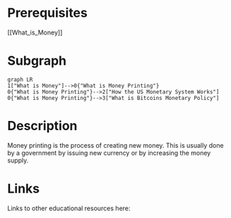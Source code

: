 
# Prerequisites
[[What_is_Money]]



# Subgraph

```mermaid
graph LR
1["What is Money"]-->0{"What is Money Printing"}
0{"What is Money Printing"}-->2["How the US Monetary System Works"]
0{"What is Money Printing"}-->3["What is Bitcoins Monetary Policy"]
```



# Description
  
Money printing is the process of creating new money. This is usually done by a government by issuing new currency or by increasing the money supply.

# Links
Links to other educational resources here:
